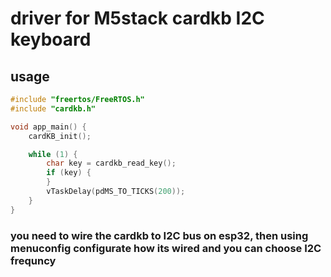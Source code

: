 # driver for M5stack cardkb I2C keyboard
## usage
```c
#include "freertos/FreeRTOS.h"
#include "cardkb.h"

void app_main() {
    cardKB_init();

    while (1) {
        char key = cardkb_read_key();
        if (key) {
        }
        vTaskDelay(pdMS_TO_TICKS(200));
    }
}
```

### you need to wire the cardkb to I2C bus on esp32, then using menuconfig configurate how its wired and you can choose I2C frequncy

